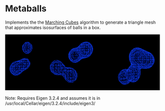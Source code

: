 # Metaballs

Implements the the [Marching Cubes](http://paulbourke.net/geometry/polygonise/) algorithm to generate a triangle mesh that approximates isosurfaces of balls in a box. 

![](metaballs.png)

Note: Requires Eigen 3.2.4 and assumes it is in /usr/local/Cellar/eigen/3.2.4/include/eigen3/
